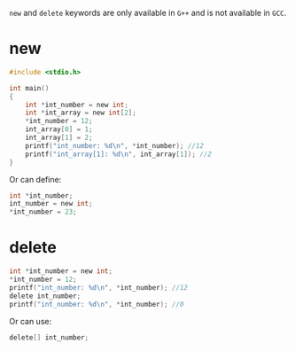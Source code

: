 ``new`` and ``delete`` keywords are only available in ``G++`` and is not available in ``GCC``.

# new

```c
#include <stdio.h>

int main()
{  
	int *int_number = new int;
	int *int_array = new int[2];
	*int_number = 12;
	int_array[0] = 1;
	int_array[1] = 2;
	printf("int_number: %d\n", *int_number); //12
	printf("int_array[1]: %d\n", int_array[1]); //2
}
```
Or can define:

```c
int *int_number;
int_number = new int;
*int_number = 23;
```

# delete

```c
int *int_number = new int;
*int_number = 12;
printf("int_number: %d\n", *int_number); //12
delete int_number;
printf("int_number: %d\n", *int_number); //0
```
Or can use:
```c
delete[] int_number;
```
